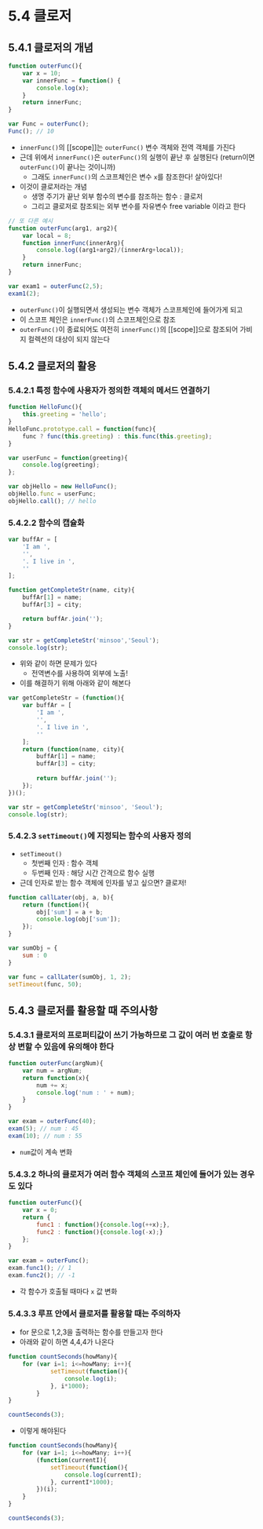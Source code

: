 # 5.4 클로저
## 5.4.1 클로저의 개념
```javascript
function outerFunc(){
    var x = 10;
    var innerFunc = function() {
        console.log(x);
    }
    return innerFunc;
}

var Func = outerFunc();
Func(); // 10
```
- `innerFunc()`의 [[scope]]는 `outerFunc()` 변수 객체와 전역 객체를 가진다
- 근데 위에서 `innerFunc()`은 `outerFunc()`의 실행이 끝난 후 실행된다 (return이면 `outerFunc()`이 끝나는 것이니까)
  - 그래도 `innerFunc()`의 스코프체인은 변수 `x`를 참조한다! 살아있다!
- 이것이 클로저라는 개념
  - 생명 주기가 끝난 외부 함수의 변수를 참조하는 함수 : 클로저
  - 그리고 클로저로 참조되는 외부 변수를 자유변수 free variable 이라고 한다

```javascript
// 또 다른 예시
function outerFunc(arg1, arg2){
    var local = 8;
    function innerFunc(innerArg){
        console.log((arg1+arg2)/(innerArg+local));
    }
    return innerFunc;
}

var exam1 = outerFunc(2,5);
exam1(2);
```
- `outerFunc()`이 실행되면서 생성되는 변수 객체가 스코프체인에 들어가게 되고
- 이 스코프 체인은 `innerFunc()`의 스코프체인으로 참조
- `outerFunc()`이 종료되어도 여전히 `innerFunc()`의 [[scope]]으로 참조되어 가비지 컬렉션의 대상이 되지 않는다

## 5.4.2 클로저의 활용
### 5.4.2.1 특정 함수에 사용자가 정의한 객체의 메서드 연결하기

```javascript
function HelloFunc(){
    this.greeting = 'hello';
}
HelloFunc.prototype.call = function(func){
    func ? func(this.greeting) : this.func(this.greeting);
}

var userFunc = function(greeting){
    console.log(greeting);
};

var objHello = new HelloFunc();
objHello.func = userFunc;
objHello.call(); // hello
```

### 5.4.2.2 함수의 캡슐화
```javascript
var buffAr = [
    'I am ',
    '',
    '. I live in ',
    '' 
];

function getCompleteStr(name, city){
    buffAr[1] = name;
    buffAr[3] = city;

    return buffAr.join('');
}

var str = getCompleteStr('minsoo','Seoul');
console.log(str);
```
- 위와 같이 하면 문제가 있다
  - 전역변수를 사용하여 외부에 노출!
- 이를 해결하기 위해 아래와 같이 해본다

```javascript
var getCompleteStr = (function(){
    var buffAr = [
        'I am ',
        '',
        '. I live in ',
        '' 
    ];
    return (function(name, city){
        buffAr[1] = name;
        buffAr[3] = city;
    
        return buffAr.join('');
    });
})();

var str = getCompleteStr('minsoo', 'Seoul');
console.log(str);
```

### 5.4.2.3 `setTimeout()`에 지정되는 함수의 사용자 정의
- `setTimeout()`
  - 첫번째 인자 : 함수 객체
  - 두번째 인자 : 해당 시간 간격으로 함수 실행
- 근데 인자로 받는 함수 객체에 인자를 넣고 싶으면? 클로저!

```javascript
function callLater(obj, a, b){
    return (function(){
        obj['sum'] = a + b;
        console.log(obj['sum']);
    });
}

var sumObj = {
    sum : 0
}

var func = callLater(sumObj, 1, 2);
setTimeout(func, 50);
```

## 5.4.3 클로저를 활용할 때 주의사항

### 5.4.3.1 클로저의 프로퍼티값이 쓰기 가능하므로 그 값이 여러 번 호출로 항상 변할 수 있음에 유의해야 한다
```javascript
function outerFunc(argNum){
    var num = argNum;
    return function(x){
        num += x;
        console.log('num : ' + num);
    }
}

var exam = outerFunc(40);
exam(5); // num : 45
exam(10); // num : 55
```
- `num`값이 계속 변화

### 5.4.3.2 하나의 클로저가 여러 함수 객체의 스코프 체인에 들어가 있는 경우도 있다
```javascript
function outerFunc(){
    var x = 0;
    return {
        func1 : function(){console.log(++x);},
        func2 : function(){console.log(-x);}
    };
}

var exam = outerFunc();
exam.func1(); // 1
exam.func2(); // -1
```
- 각 함수가 호출될 때마다 `x` 값 변화

### 5.4.3.3 루프 안에서 클로저를 활용할 때는 주의하자
- for 문으로 1,2,3을 출력하는 함수를 만들고자 한다
- 아래와 같이 하면 4,4,4가 나온다
```javascript
function countSeconds(howMany){
    for (var i=1; i<=howMany; i++){
            setTimeout(function(){
                console.log(i);
            }, i*1000);
        }
}

countSeconds(3);
```

- 이렇게 해야된다
```javascript
function countSeconds(howMany){
    for (var i=1; i<=howMany; i++){
        (function(currentI){
            setTimeout(function(){
                console.log(currentI);
            }, currentI*1000);
        })(i);
    }
}

countSeconds(3);
```
